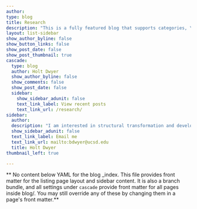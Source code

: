 ```yaml
---
author:
type: blog
title: Research
description: "This is a fully featured blog that supports categories, \ntags, series, and pagination.\n"
layout: list-sidebar
show_author_byline: false
show_button_links: false
show_post_date: false
show_post_thumbnail: true
cascade:
  type: blog
  author: Holt Dwyer
  show_author_byline: false
  show_comments: false
  show_post_date: false
  sidebar:
    show_sidebar_adunit: false
    text_link_label: View recent posts
    text_link_url: /research/
sidebar:
  author:
  description: "I am interested in structural transformation and development, with a focus on India and Indonesia. My current work deals with the impact of the Green Revolution on farm sizes in India, the effectiveness of forest regulation in Indonesia, and the effect of federal procurement on firm growth in the U.S.\n"
  show_sidebar_adunit: false
  text_link_label: Email me
  text_link_url: mailto:bdwyer@ucsd.edu
  title: Holt Dwyer
thumbnail_left: true

---
```


** No content below YAML for the blog _index. This file provides front matter for the listing page layout and sidebar content. It is also a branch bundle, and all settings under `cascade` provide front matter for all pages inside blog/. You may still override any of these by changing them in a page's front matter.**
